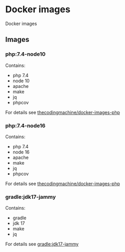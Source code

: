 # Docker images

Docker images

## Images

### php:7.4-node10

Contains:

* php 7.4
* node 10
* apache
* make
* jq
* phpcov

For details see [thecodingmachine/docker-images-php](https://github.com/thecodingmachine/docker-images-php)

### php:7.4-node16

Contains:

* php 7.4
* node 16
* apache
* make
* jq
* phpcov

For details see [thecodingmachine/docker-images-php](https://github.com/thecodingmachine/docker-images-php)

### gradle:jdk17-jammy

Contains:

* gradle
* jdk 17
* make
* jq

For details see [gradle:jdk17-jammy](https://hub.docker.com/layers/library/gradle/jdk17-jammy/images/sha256-57ce6546b88b3bdccad9e5c6fb3dd4545da61315ba9df80eb35a36ba9c40322a?context=explore)
